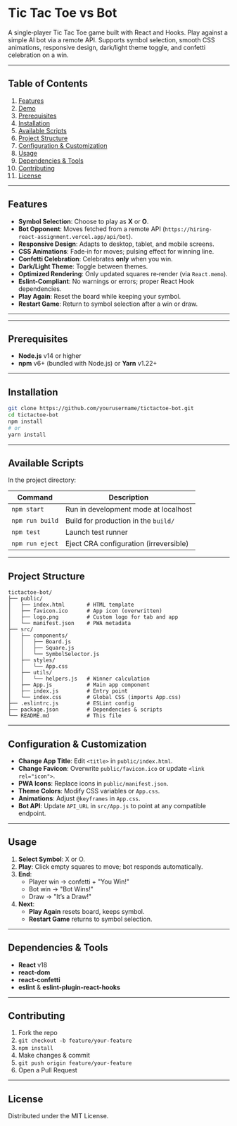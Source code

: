 # Tic Tac Toe vs Bot

A single‑player Tic Tac Toe game built with React and Hooks. Play against a simple AI bot via a remote API. Supports symbol selection, smooth CSS animations, responsive design, dark/light theme toggle, and confetti celebration on a win.

---

## Table of Contents

1. [Features](#features)  
2. [Demo](#demo)  
3. [Prerequisites](#prerequisites)  
4. [Installation](#installation)  
5. [Available Scripts](#available-scripts)  
6. [Project Structure](#project-structure)  
7. [Configuration & Customization](#configuration--customization)  
8. [Usage](#usage)  
9. [Dependencies & Tools](#dependencies--tools)  
10. [Contributing](#contributing)  
11. [License](#license)  

---

## Features

- **Symbol Selection**: Choose to play as **X** or **O**.  
- **Bot Opponent**: Moves fetched from a remote API (`https://hiring-react-assignment.vercel.app/api/bot`).  
- **Responsive Design**: Adapts to desktop, tablet, and mobile screens.  
- **CSS Animations**: Fade‑in for moves; pulsing effect for winning line.  
- **Confetti Celebration**: Celebrates **only** when you win.  
- **Dark/Light Theme**: Toggle between themes.  
- **Optimized Rendering**: Only updated squares re‑render (via `React.memo`).  
- **Eslint‑Compliant**: No warnings or errors; proper React Hook dependencies.  
- **Play Again**: Reset the board while keeping your symbol.  
- **Restart Game**: Return to symbol selection after a win or draw.

---

---

## Prerequisites

- **Node.js** v14 or higher  
- **npm** v6+ (bundled with Node.js) or **Yarn** v1.22+  

---

## Installation

```bash
git clone https://github.com/yourusername/tictactoe-bot.git
cd tictactoe-bot
npm install
# or
yarn install
```

---

## Available Scripts

In the project directory:

| Command         | Description                             |
| --------------- | --------------------------------------- |
| `npm start`     | Run in development mode at localhost    |
| `npm run build` | Build for production in the `build/`    |
| `npm test`      | Launch test runner                      |
| `npm run eject` | Eject CRA configuration (irreversible)  |

---

## Project Structure

```
tictactoe-bot/
├── public/
│   ├── index.html       # HTML template
│   ├── favicon.ico      # App icon (overwritten)
│   ├── logo.png         # Custom logo for tab and app
│   └── manifest.json    # PWA metadata
├── src/
│   ├── components/
│   │   ├── Board.js
│   │   ├── Square.js
│   │   └── SymbolSelector.js
│   ├── styles/
│   │   └── App.css
│   ├── utils/
│   │   └── helpers.js   # Winner calculation
│   ├── App.js           # Main app component
│   ├── index.js         # Entry point
│   └── index.css        # Global CSS (imports App.css)
├── .eslintrc.js         # ESLint config
├── package.json         # Dependencies & scripts
└── README.md            # This file
```

---

## Configuration & Customization

- **Change App Title**: Edit `<title>` in `public/index.html`.  
- **Change Favicon**: Overwrite `public/favicon.ico` or update `<link rel="icon">`.  
- **PWA Icons**: Replace icons in `public/manifest.json`.  
- **Theme Colors**: Modify CSS variables or `App.css`.  
- **Animations**: Adjust `@keyframes` in `App.css`.  
- **Bot API**: Update `API_URL` in `src/App.js` to point at any compatible endpoint.

---

## Usage

1. **Select Symbol**: X or O.  
2. **Play**: Click empty squares to move; bot responds automatically.  
3. **End**:
   - Player win → confetti + "You Win!"  
   - Bot win → "Bot Wins!"  
   - Draw → "It’s a Draw!"  
4. **Next**:
   - **Play Again** resets board, keeps symbol.  
   - **Restart Game** returns to symbol selection.

---

## Dependencies & Tools

- **React** v18  
- **react-dom**  
- **react-confetti**  
- **eslint** & **eslint-plugin-react-hooks**  

---

## Contributing

1. Fork the repo  
2. `git checkout -b feature/your-feature`  
3. `npm install`  
4. Make changes & commit  
5. `git push origin feature/your-feature`  
6. Open a Pull Request  

---

## License

Distributed under the MIT License.
